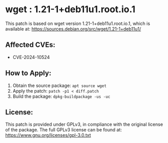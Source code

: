 # wget : 1.21-1+deb11u1.root.io.1

This patch is based on wget version 1.21-1+deb11u1.root.io.1, which is available at:
https://sources.debian.org/src/wget/1.21-1+deb11u1/

## Affected CVEs:
- CVE-2024-10524

## How to Apply:
1. Obtain the source package: `apt source wget`
2. Apply the patch: `patch -p1 < diff.patch`
3. Build the package: `dpkg-buildpackage -us -uc`

## License:
This patch is provided under GPLv3, in compliance with the original license of the package.
The full GPLv3 license can be found at: https://www.gnu.org/licenses/gpl-3.0.txt
